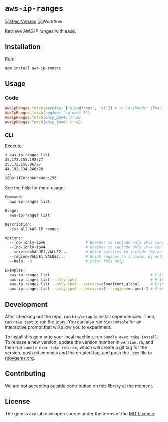 # `aws-ip-ranges`

[![Gem Version](https://badge.fury.io/rb/aws-ip-ranges.svg)](https://badge.fury.io/rb/aws-ip-ranges)
![Workflow](https://github.com/happydemics/aws-ip-ranges/actions/workflows/main.yaml/badge.svg)

Retrieve AWS IP ranges with ease.

## Installation

Run:

```sh
gem install aws-ip-ranges
```

## Usage

### Code

```ruby
AwsIpRanges.fetch(service: ['cloudfront', 's3']) # => [#<IPAddr: IPv4:3.2.34.0/255.255.255.192>,  #<IPAddr: IPv4:3.5.140.0/255.255.252.0>]
AwsIpRanges.fetch(region: 'eu-west-3')
AwsIpRanges.fetch(only_ipv4: true)
AwsIpRanges.fetch(only_ipv6: true)
```

### CLI

Execute:

```sh
$ aws-ip-ranges list
35.172.155.192/27
35.172.155.96/27
44.192.134.240/28
...
2600:1f70:c000:400::/56
```

See the help for more usage:

```sh
Command:
  aws-ip-ranges list

Usage:
  aws-ip-ranges list

Description:
  List all AWS IP ranges

Options:
  --[no-]only-ipv6                  # Whether to include only IPv6 ranges., default: false
  --[no-]only-ipv4                  # Whether to include only IPv4 ranges., default: false
  --service=VALUE1,VALUE2,..        # Which services to include. By default, includes all.
  --region=VALUE1,VALUE2,..         # Which regions to include. By default, includes all.
  --help, -h                        # Print this help

Examples:
  aws-ip-ranges list                                             # Prints all AWS IP ranges
  aws-ip-ranges list --only-ipv4                                 # Prints all AWS IPv4 ranges
  aws-ip-ranges list --only-ipv6 --service=cloudfront,global     # Prints AWS Cloudfront and Global IPv6 ranges
  aws-ip-ranges list --only-ipv6 --service=s3 --region=eu-west-1 # Prints AWS S3 IPv6 ranges in the eu-west-1 region
```

## Development

After checking out the repo, run `bin/setup` to install dependencies. Then, run `rake test` to run the tests. You can also run `bin/console` for an interactive prompt that will allow you to experiment.

To install this gem onto your local machine, run `bundle exec rake install`. To release a new version, update the version number in `version.rb`, and then run `bundle exec rake release`, which will create a git tag for the version, push git commits and the created tag, and push the `.gem` file to [rubygems.org](https://rubygems.org).

## Contributing

We are not accepting outside contribution on this library at the moment.

## License

The gem is available as open source under the terms of the [MIT License](https://opensource.org/licenses/MIT).
